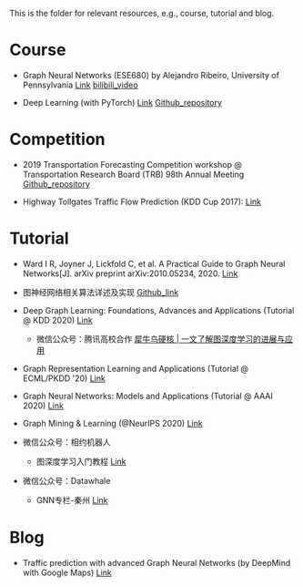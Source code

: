 This is the folder for relevant resources, e.g., course, tutorial and blog.

# Course

* Graph Neural Networks (ESE680) by Alejandro Ribeiro, University of Pennsylvania [Link](https://gnn.seas.upenn.edu/) [bilibili_video](https://www.bilibili.com/video/bv1L5411j7kb)

* Deep Learning (with PyTorch) [Link](https://atcold.github.io/pytorch-Deep-Learning/) [Github_repository](https://github.com/Atcold/pytorch-Deep-Learning)

# Competition
* 2019 Transportation Forecasting Competition workshop @ Transportation Research Board (TRB) 98th Annual Meeting [Github_repository](https://github.com/TRANSFORABJ70/TRANSFOR19)

* Highway Tollgates Traffic Flow Prediction (KDD Cup 2017): [Link](https://tianchi.aliyun.com/competition/entrance/231597/information)

# Tutorial

* Ward I R, Joyner J, Lickfold C, et al. A Practical Guide to Graph Neural Networks[J]. arXiv preprint arXiv:2010.05234, 2020. [Link](https://arxiv.org/abs/2010.05234)

* 图神经网络相关算法详述及实现 [Github_link](https://github.com/wangyouze/GNN-algorithms)

* Deep Graph Learning: Foundations, Advances and Applications (Tutorial @ KDD 2020) [Link](https://ai.tencent.com/ailab/ml/KDD-Deep-Graph-Learning.html)
  + 微信公众号：腾讯高校合作 [犀牛鸟硬核 | 一文了解图深度学习的进展与应用](https://mp.weixin.qq.com/s?__biz=MjM5NzIwODcyMQ==&mid=2663355142&idx=2&sn=354fec2cd3b5db4b3a9791cfe8a512bb&chksm=bd9644f88ae1cdee65367ce58b73aa9110e007620c3c9746b6f8c282c643ea9762ac26c2d1a4)

* Graph Representation Learning and Applications (Tutorial @ ECML/PKDD '20) [Link](https://www.aminer.cn/grla_ecmlpkdd2020)

* Graph Neural Networks: Models and Applications (Tutorial @ AAAI 2020) [Link](http://cse.msu.edu/~mayao4/tutorials/aaai2020/)

* Graph Mining & Learning (@NeurIPS 2020) [Link](https://gm-neurips-2020.github.io/)

* 微信公众号：相约机器人
  + 图深度学习入门教程 [Link](https://mp.weixin.qq.com/mp/appmsgalbum?__biz=MzUyMjg4NjU5OQ==&action=getalbum&album_id=1318941421248004098)

* 微信公众号：Datawhale
  + GNN专栏-秦州 [Link](https://mp.weixin.qq.com/mp/appmsgalbum?__biz=MzIyNjM2MzQyNg==&action=getalbum&album_id=1600877474559639556)

# Blog
* Traffic prediction with advanced Graph Neural Networks (by DeepMind with Google Maps) [Link](https://deepmind.com/blog/article/traffic-prediction-with-advanced-graph-neural-networks)
